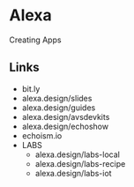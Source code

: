 # Alexa
Creating Apps
## Links
  * bit.ly
  * alexa.design/slides
   * alexa.design/guides
  * alexa.design/avsdevkits
  * alexa.design/echoshow
  * echoism.io
  * LABS
    * alexa.design/labs-local
    * alexa.design/labs-recipe
    * alexa.design/labs-iot

  
